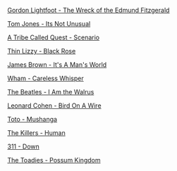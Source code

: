[Gordon Lightfoot - The Wreck of the Edmund Fitzgerald](https://github.com/automateyournetwork/pyKaraoke/blob/main/Songs/Gordon%20Lightfoot%20-%20The%20Wreck%20of%20the%20Edmund%20Fitzgerald(pyKaraoke).mp3?raw=true)

[Tom Jones - Its Not Unusual](https://github.com/automateyournetwork/pyKaraoke/blob/main/Songs/Tom%20Jones%20-%20Its%20Not%20Unusual(pyKaraoke).mp3?raw=true)

[A Tribe Called Quest - Scenario](https://github.com/automateyournetwork/pyKaraoke/blob/main/Songs/A%20Tribe%20Called%20Quest%20-%20Scenario(pyKaraoke).mp3?raw=true)

[Thin Lizzy - Black Rose](https://github.com/automateyournetwork/pyKaraoke/blob/main/Songs/Thin%20Lizzy%20-%20Black%20Rose(pyKaraoke).mp3?raw=true)

[James Brown - It's A Man's World](https://github.com/automateyournetwork/pyKaraoke/blob/main/Songs/James%20Brown%20-%20It's%20A%20Man's%20World(pyKaraoke).mp3?raw=true)

[Wham - Careless Whisper](https://github.com/automateyournetwork/pyKaraoke/blob/main/Songs/Wham%20-%20Careless%20Whisper(pyKaraoke).mp3?raw=true)

[The Beatles - I Am the Walrus](https://github.com/automateyournetwork/pyKaraoke/blob/main/Songs/The%20Beatles%20-%20I%20Am%20the%20Walrus(pyKaraoke).mp3?raw=true)

[Leonard Cohen - Bird On A Wire](https://github.com/automateyournetwork/pyKaraoke/blob/main/Songs/Leonard%20Cohen%20-%20Bird%20On%20A%20Wire(pyKaraoke).mp3?raw=true)

[Toto - Mushanga](https://github.com/automateyournetwork/pyKaraoke/blob/main/Songs/Toto%20-%20Mushanga(pyKaraoke).mp3?raw=true)

[The Killers - Human](https://github.com/automateyournetwork/pyKaraoke/blob/main/Songs/The%20Killers%20-%20Human(pyKaraoke).mp3?raw=true)

[311 - Down](https://github.com/automateyournetwork/pyKaraoke/blob/main/Songs/311%20-%20Down(pyKaraoke).mp3?raw=true)

[The Toadies - Possum Kingdom](https://github.com/automateyournetwork/pyKaraoke/blob/main/Songs/The%20Toadies%20-%20Possum%20Kingdom(pyKaraoke).mp3?raw=true)